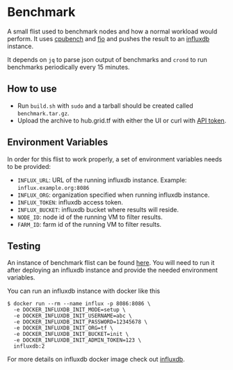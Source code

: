 # Benchmark

A small flist used to benchmark nodes and how a normal workload would perform. It uses [cpubench](https://github.com/threefoldtech/cpu-benchmark-simple) and [fio](https://fio.readthedocs.io/en/latest/fio_doc.html) and pushes the result to an [influxdb](https://docs.influxdata.com/influxdb/v2/) instance.

It depends on `jq` to parse json output of benchmarks and `crond` to run benchmarks periodically every 15 minutes.

## How to use

- Run `build.sh` with `sudo` and a tarball should be created called `benchmark.tar.gz`.
- Upload the archive to hub.grid.tf with either the UI or curl with [API token](https://hub.grid.tf/token).

## Environment Variables

In order for this flist to work properly, a set of environment variables needs to be provided:

- `INFLUX_URL`: URL of the running influxdb instance. Example: `influx.example.org:8086`
- `INFLUX_ORG`: organization specified when running influxdb instance.
- `INFLUX_TOKEN`: influxdb access token.
- `INFLUX_BUCKET`: influxdb bucket where results will reside.
- `NODE_ID`: node id of the running VM to filter results.
- `FARM_ID`: farm id of the running VM to filter results.

## Testing

An instance of benchmark flist can be found [here](https://hub.grid.tf/aelawady.3bot/benchmark.flist.md). You will need to run it after deploying an influxdb instance and provide the needed environment variables.

You can run an influxdb instance with docker like this

```console
$ docker run --rm --name influx -p 8086:8086 \            
  -e DOCKER_INFLUXDB_INIT_MODE=setup \
  -e DOCKER_INFLUXDB_INIT_USERNAME=abc \
  -e DOCKER_INFLUXDB_INIT_PASSWORD=12345678 \
  -e DOCKER_INFLUXDB_INIT_ORG=tf \
  -e DOCKER_INFLUXDB_INIT_BUCKET=init \
  -e DOCKER_INFLUXDB_INIT_ADMIN_TOKEN=123 \
  influxdb:2
```

For more details on influxdb docker image check out [influxdb](https://hub.docker.com/_/influxdb).
